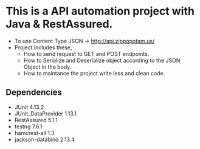 # This is a API automation project with Java & RestAssured.
- To use Content Type JSON -> http://api.zippopotam.us/
- Project includes these,
  - How to send request to GET and POST endpoints.
  - How to Serialize and Deserialize object according to the JSON Object in the body.
  - How to maintance the project write less and clean code.
## Dependencies
- JUnit 4.13.2
- JUnit_DataProvider 1.13.1
- RestAssured 5.1.1
- testng 7.6.1
- hamcrest-all 1.3
- jackson-databind 2.13.4
